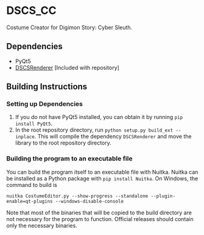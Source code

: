 # DSCS_CC

Costume Creator for Digimon Story: Cyber Sleuth.

## Dependencies
- PyQt5
- [DSCSRenderer](https://github.com/Pherakki/DSCSRenderer) [Included with repository]

## Building Instructions
### Setting up Dependencies
1) If you do not have PyQt5 installed, you can obtain it by running `pip install PyQt5`.
2) In the root repository directory, run `python setup.py build_ext --inplace`. This will compile the dependency `DSCSRenderer` and move the library to the root repository directory.

### Building the program to an executable file
You can build the program itself to an executable file with Nuitka. Nuitka can be installed as a Python package with `pip install Nuitka`. On Windows, the command to build is

`nuitka CostumeEditor.py --show-progress --standalone --plugin-enable=qt-plugins --windows-disable-console`

Note that most of the binaries that will be copied to the build directory are not necessary for the program to function. Official releases should contain only the necessary binaries.
